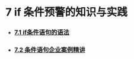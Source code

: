 # 7 if 条件预警的知识与实践



- ### [7.1 if条件语句的语法](book/7.1.md)

  

- ### [7.2 条件语句企业案例精讲](book/7.2.md)



